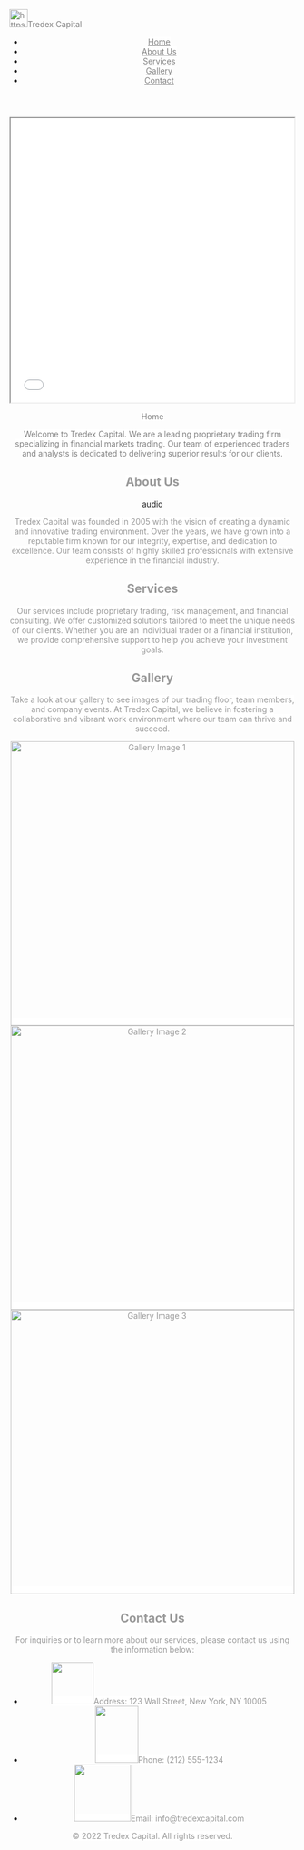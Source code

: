 <p><img src="https://s.imgur.com/images/favicon-32x32.png" alt="https://s.imgur.com/images/favicon-32x32.png" width="32" height="32" style="color: #808080;" /><span style="color: #808080;">Tredex Capital</span></p>
<header><nav><header><nav>
<ul>
<li><span style="color: #808080; background-color: #ffffff;"><a href="#home" style="color: #808080; background-color: #ffffff;">Home</a></span></li>
<li><span style="color: #808080; background-color: #ffffff;"><a href="#about" style="color: #808080; background-color: #ffffff;">About Us</a></span></li>
<li><span style="color: #808080; background-color: #ffffff;"><a href="#services" style="color: #808080; background-color: #ffffff;">Services</a></span></li>
<li><span style="color: #808080; background-color: #ffffff;"><a href="#gallery" style="color: #808080; background-color: #ffffff;">Gallery</a></span></li>
<li><span style="color: #808080; background-color: #ffffff;"><a href="#contact" style="color: #808080; background-color: #ffffff;">Contact</a></span></li>
</ul>
</nav></header>
<p><iframe width="500" height="500" src="//www.youtube.com/embed/wDprbCsnStw" allowfullscreen="allowfullscreen"></iframe></p>
<p><span style="color: #808080; background-color: #ffffff;">Home<img src="&lt;p&gt;&lt;img src=&quot;https://i.pinimg.com/originals/25/20/17/2520172152d1616fe34fead0f5eb3337.jpg&quot; width=&quot;10&quot; height=&quot;10&quot; caption=&quot;false&quot; /&gt;&lt;/p&gt; &lt;header&gt; &lt;h1&gt;&lt;img src=&quot;https://s.imgur.com/images/favicon-32x32.png&quot; alt=&quot;https://s.imgur.com/images/favicon-32x32.png&quot; width=&quot;32&quot; height=&quot;32&quot; /&gt;Tredex Capital&lt;/h1&gt; &lt;nav&gt; &lt;ul&gt; &lt;li&gt;&lt;a href=&quot;#home&quot;&gt;Home&lt;/a&gt;&lt;/li&gt; &lt;li&gt;&lt;a href=&quot;#about&quot;&gt;About Us&lt;/a&gt;&lt;/li&gt; &lt;li&gt;&lt;a href=&quot;#services&quot;&gt;Services&lt;/a&gt;&lt;/li&gt; &lt;li&gt;&lt;a href=&quot;#gallery&quot;&gt;Gallery&lt;/a&gt;&lt;/li&gt; &lt;li&gt;&lt;a href=&quot;#contact&quot;&gt;Contact&lt;/a&gt;&lt;/li&gt; &lt;/ul&gt; &lt;/nav&gt;&lt;/header&gt; &lt;p&gt;&lt;/p&gt; &lt;p&gt;&lt;/p&gt; &lt;p&gt;&lt;/p&gt; &lt;p&gt;&lt;/p&gt; &lt;p&gt;&lt;main&gt; &lt;!-- Home Page --&gt; &lt;section id=&quot;home&quot;&gt; &lt;h2&gt;&lt;a href=&quot;https://s.imgur.com/images/favicon-32x32.png&quot;&gt;&lt;img src=&quot;https://i.pinimg.com/originals/87/84/c3/8784c32641ea5e7a1eac55b68403c9f7.png&quot; alt=&quot;Home Image&quot; width=&quot;74&quot; height=&quot;131&quot; style=&quot;font-size: 14px;&quot; caption=&quot;false&quot; /&gt;&lt;/a&gt;Home&lt;/h2&gt; &lt;p&gt;Welcome to Tredex Capital. We are a leading proprietary trading firm specializing in financial markets trading. Our team of experienced traders and analysts is dedicated to delivering superior results for our clients.&lt;/p&gt; &lt;/section&gt; &lt;!-- About Us Page --&gt; &lt;section id=&quot;about&quot;&gt; &lt;h2&gt;About Us&lt;/h2&gt; &lt;p&gt;Tredex Capital was founded in 2005 with the vision of creating a dynamic and innovative trading environment. Over the years, we have grown into a reputable firm known for our integrity, expertise, and dedication to excellence. Our team consists of highly skilled professionals with extensive experience in the financial industry.&lt;/p&gt; &lt;/section&gt; &lt;!-- Services Page --&gt; &lt;section id=&quot;services&quot;&gt; &lt;h2&gt;Services&lt;/h2&gt; &lt;p&gt;Our services include proprietary trading, risk management, and financial consulting. We offer customized solutions tailored to meet the unique needs of our clients. Whether you are an individual trader or a financial institution, we provide comprehensive support to help you achieve your investment goals.&lt;/p&gt; &lt;/section&gt; &lt;!-- Gallery Page --&gt; &lt;section id=&quot;gallery&quot;&gt; &lt;h2&gt;Gallery&lt;/h2&gt; &lt;p&gt;Take a look at our gallery to see images of our trading floor, team members, and company events. At Tredex Capital, we believe in fostering a collaborative and vibrant work environment where our team can thrive and succeed.&lt;/p&gt; &lt;img src=&quot;https://i.pinimg.com/originals/da/b1/b8/dab1b8bb34630ea68399ed8e0181d940.jpg&quot; alt=&quot;Gallery Image 1&quot; caption=&quot;false&quot; width=&quot;500&quot; height=&quot;500&quot; /&gt; &lt;img src=&quot;https://i.pinimg.com/originals/29/6b/35/296b3506fe73178f706120647e4d1dc6.jpg&quot; alt=&quot;Gallery Image 2&quot; caption=&quot;false&quot; width=&quot;500&quot; height=&quot;500&quot; /&gt; &lt;img src=&quot;https://i.pinimg.com/originals/aa/b9/66/aab9669579351e04f1cd31cf80be8bd3.jpg&quot; alt=&quot;Gallery Image 3&quot; width=&quot;500&quot; height=&quot;500&quot; caption=&quot;false&quot; /&gt;&lt;/section&gt; &lt;!-- Contact Page --&gt; &lt;section id=&quot;contact&quot;&gt; &lt;h2&gt;Contact Us&lt;/h2&gt; &lt;p&gt;For inquiries or to learn more about our services, please contact us using the information below:&lt;/p&gt; &lt;ul&gt; &lt;li&gt;&lt;img src=&quot;https://i.pinimg.com/originals/25/20/17/2520172152d1616fe34fead0f5eb3337.jpg&quot; alt=&quot;&quot; width=&quot;74&quot; height=&quot;74&quot; /&gt;Address: 123 Wall Street, New York, NY 10005&lt;/li&gt; &lt;li&gt;&lt;img src=&quot;https://i.pinimg.com/originals/80/8c/4c/808c4c64438c62676018a7b141b26903.jpg&quot; width=&quot;76&quot; height=&quot;100&quot; caption=&quot;false&quot; /&gt;Phone: (212) 555-1234&lt;/li&gt; &lt;li&gt;&lt;img src=&quot;https://i.pinimg.com/originals/4b/81/36/4b8136586d5b4d7d83ce973644ece62f.jpg&quot; alt=&quot;&quot; width=&quot;100&quot; height=&quot;100&quot; /&gt;Email: info@tredexcapital.com&lt;/li&gt; &lt;/ul&gt; &lt;p&gt;You can also fill out the form below, and we will get back to you as soon as possible:&lt;/p&gt; &lt;!-- Add a contact form here --&gt;&lt;/section&gt; &lt;/main&gt;&lt;/p&gt; &lt;p&gt;&lt;/p&gt; &lt;p&gt;&lt;/p&gt; &lt;p&gt;&lt;/p&gt; &lt;p&gt;&lt;/p&gt; &lt;p&gt;&lt;/p&gt; &lt;footer&gt; &lt;p&gt;&amp;copy; 2022 Tredex Capital. All rights reserved.&lt;/p&gt; &lt;/footer&gt;" alt="" /></span></p>
<p><span style="color: #808080; background-color: #ffffff;">Welcome to Tredex Capital. We are a leading proprietary trading firm specializing in financial markets trading. Our team of experienced traders and analysts is dedicated to delivering superior results for our clients.</span></p>
<p></p>
<p></p>
<p></p>
<p><main><!-- About Us Page -->
<section id="about">
<h2><span style="background-color: #ffffff; color: #999999;">About Us</span></h2>
<p><a href="https://www.boomplay.com/podcasts/68885?srModel=COPYLINK&amp;srList=WEB" target="_blank" rel="noopener">audio</a></p>
<p></p>
<p><span style="background-color: #ffffff; color: #999999;">Tredex Capital was founded in 2005 with the vision of creating a dynamic and innovative trading environment. Over the years, we have grown into a reputable firm known for our integrity, expertise, and dedication to excellence. Our team consists of highly skilled professionals with extensive experience in the financial industry.</span></p>
</section>
<!-- Services Page -->
<section id="services">
<h2><span style="background-color: #ffffff; color: #999999;">Services</span></h2>
<p><span style="background-color: #ffffff; color: #999999;">Our services include proprietary trading, risk management, and financial consulting. We offer customized solutions tailored to meet the unique needs of our clients. Whether you are an individual trader or a financial institution, we provide comprehensive support to help you achieve your investment goals.</span></p>
</section>
<!-- Gallery Page -->
<section id="gallery">
<h2><span style="background-color: #ffffff; color: #999999;">Gallery</span></h2>
<p><span style="background-color: #ffffff; color: #999999;">Take a look at our gallery to see images of our trading floor, team members, and company events. At Tredex Capital, we believe in fostering a collaborative and vibrant work environment where our team can thrive and succeed.</span></p>
<span style="background-color: #ffffff; color: #999999;"><img src="https://i.pinimg.com/originals/da/b1/b8/dab1b8bb34630ea68399ed8e0181d940.jpg" alt="Gallery Image 1" caption="false" width="500" height="500" /> <img src="https://i.pinimg.com/originals/29/6b/35/296b3506fe73178f706120647e4d1dc6.jpg" alt="Gallery Image 2" caption="false" width="500" height="500" /> <img src="https://i.pinimg.com/originals/aa/b9/66/aab9669579351e04f1cd31cf80be8bd3.jpg" alt="Gallery Image 3" width="500" height="500" caption="false" /></span></section>
<!-- Contact Page -->
<section id="contact">
<h2><span style="background-color: #ffffff; color: #999999;">Contact Us</span></h2>
<p><span style="background-color: #ffffff; color: #999999;">For inquiries or to learn more about our services, please contact us using the information below:</span></p>
<ul>
<li><span style="background-color: #ffffff; color: #999999;"><img src="https://i.pinimg.com/originals/25/20/17/2520172152d1616fe34fead0f5eb3337.jpg" alt="" width="74" height="74" />Address: 123 Wall Street, New York, NY 10005</span></li>
<li><span style="background-color: #ffffff; color: #999999;"><img src="https://i.pinimg.com/originals/80/8c/4c/808c4c64438c62676018a7b141b26903.jpg" width="76" height="100" caption="false" />Phone: (212) 555-1234</span></li>
<li><span style="background-color: #ffffff; color: #999999;"><img src="https://i.pinimg.com/originals/4b/81/36/4b8136586d5b4d7d83ce973644ece62f.jpg" alt="" width="100" height="100" />Email: info@tredexcapital.com</span></li>
</ul>
<p></p>
<p><span style="background-color: #ffffff; color: #999999;">&copy; 2022 Tredex Capital. All rights reserved.</span></p>
</section>
</main></p>
<p></p>
<p></p>
</nav></header>
